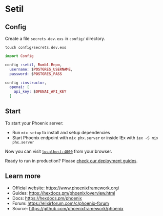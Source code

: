 # Setil

## Config

Create a file `secrets.dev.exs` in `config/` directory.

`touch config/secrets.dev.exs`

```elixir
import Config

config :setil, Rumbl.Repo,
  username: $POSTGRES_USERNAME,
  password: $POSTGRES_PASS

config :instructor,
  openai: [
    api_key: $OPENAI_API_KEY
  ]
```

## Start

To start your Phoenix server:

  * Run `mix setup` to install and setup dependencies
  * Start Phoenix endpoint with `mix phx.server` or inside IEx with `iex -S mix phx.server`

Now you can visit [`localhost:4000`](http://localhost:4000) from your browser.

Ready to run in production? Please [check our deployment guides](https://hexdocs.pm/phoenix/deployment.html).

## Learn more

  * Official website: https://www.phoenixframework.org/
  * Guides: https://hexdocs.pm/phoenix/overview.html
  * Docs: https://hexdocs.pm/phoenix
  * Forum: https://elixirforum.com/c/phoenix-forum
  * Source: https://github.com/phoenixframework/phoenix
